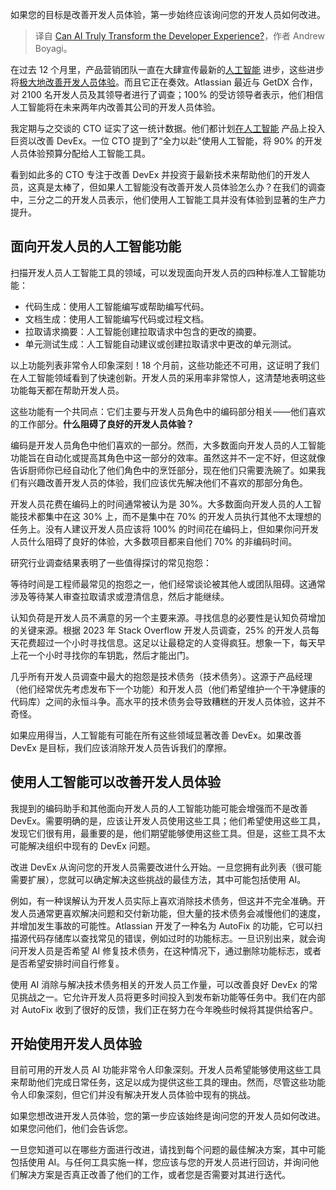 
<!--
title: 人工智能真的能改变开发人员的体验吗？
cover: https://cdn.thenewstack.io/media/2024/07/747d3deb-ai-generated-8775228_1280.png
-->

如果您的目标是改善开发人员体验，第一步始终应该询问您的开发人员如何改进。

> 译自 [Can AI Truly Transform the Developer Experience?](https://thenewstack.io/can-ai-truly-transform-the-developer-experience/)，作者 Andrew Boyagi。

在过去 12 个月里，产品营销团队一直在大肆宣传最新的[人工智能](https://thenewstack.io/ai/) 进步，这些进步将[极大地改善开发人员体验](https://thenewstack.io/ai-machine-learning-and-the-future-of-software-development/)。而且它正在奏效。Atlassian 最近与 GetDX 合作，对 2100 名开发人员及其领导者进行了调查；100% 的受访领导者表示，他们相信人工智能将在未来两年内改善其公司的开发人员体验。

我定期与之交谈的 CTO 证实了这一统计数据。他们都计划[在人工智能](https://thenewstack.io/creating-a-strategic-roadmap-for-effective-ai-implementation/) 产品上投入巨资以改善 DevEx。一位 CTO 提到了“全力以赴”使用人工智能，将 90% 的开发人员体验预算分配给人工智能工具。

看到如此多的 CTO 专注于改善 DevEx 并投资于最新技术来帮助他们的开发人员，这真是太棒了，但如果人工智能没有改善开发人员体验怎么办？在我们的调查中，三分之二的开发人员表示，他们使用人工智能工具并没有体验到显著的生产力提升。

## 面向开发人员的人工智能功能

扫描开发人员人工智能工具的领域，可以发现面向开发人员的四种标准人工智能功能：

- 代码生成：使用人工智能编写或帮助编写代码。
- 文档生成：使用人工智能编写代码或过程文档。
- 拉取请求摘要：人工智能创建拉取请求中包含的更改的摘要。
- 单元测试生成：人工智能自动建议或创建拉取请求中更改的单元测试。

以上功能列表非常令人印象深刻！18 个月前，这些功能还不可用，这证明了我们在人工智能领域看到了快速创新。开发人员的采用率非常惊人，这清楚地表明这些功能每天都在帮助开发人员。

这些功能有一个共同点：它们主要与开发人员角色中的编码部分相关——他们喜欢的工作部分。**什么阻碍了良好的开发人员体验？**

编码是开发人员角色中他们喜欢的一部分。然而，大多数面向开发人员的人工智能功能旨在自动化或提高其角色中这一部分的效率。虽然这并不一定不好，但这就像告诉厨师你已经自动化了他们角色中的烹饪部分，现在他们只需要洗碗了。如果我们有兴趣改善开发人员的体验，我们应该优先解决他们不喜欢的那部分角色。

开发人员花费在编码上的时间通常被认为是 30%。大多数面向开发人员的人工智能技术都集中在这 30% 上，而不是集中在 70% 的开发人员执行其他不太理想的任务上。没有人建议开发人员应该将 100% 的时间花在编码上，但如果你问开发人员什么阻碍了良好的体验，大多数项目都来自他们 70% 的非编码时间。

研究行业调查结果表明了一些值得探讨的常见抱怨：

等待时间是工程师最常见的抱怨之一，他们经常谈论被其他人或团队阻碍。这通常涉及等待某人审查拉取请求或澄清信息，然后才能继续。

认知负荷是开发人员不满意的另一个主要来源。寻找信息的必要性是认知负荷增加的关键来源。根据 2023 年 Stack Overflow 开发人员调查，25% 的开发人员每天花费超过一个小时寻找信息。这足以让最稳定的人变得疯狂。想象一下，每天早上花一个小时寻找你的车钥匙，然后才能出门。

几乎所有开发人员调查中最大的抱怨是技术债务（技术债务）。这源于产品经理（他们经常优先考虑发布下一个功能）和开发人员（他们希望维护一个干净健康的代码库）之间的永恒斗争。高水平的技术债务会导致糟糕的开发人员体验，这并不奇怪。

如果应用得当，人工智能有可能在所有这些领域显著改善 DevEx。如果改善 DevEx 是目标，我们应该消除开发人员告诉我们的摩擦。

## 使用人工智能可以改善开发人员体验

我提到的编码助手和其他面向开发人员的人工智能功能可能会增强而不是改善 DevEx。需要明确的是，应该让开发人员使用这些工具；他们希望使用这些工具，发现它们很有用，最重要的是，他们期望能够使用这些工具。但是，这些工具不太可能解决组织中现有的 DevEx 问题。

改进 DevEx 从询问您的开发人员需要改进什么开始。一旦您拥有此列表（很可能需要扩展），您就可以确定解决这些挑战的最佳方法，其中可能包括使用 AI。

例如，有一种误解认为开发人员实际上喜欢消除技术债务，但这并不完全准确。开发人员通常更喜欢解决问题和交付新功能，但大量的技术债务会减慢他们的速度，并增加发生事故的可能性。Atlassian 开发了一种名为 AutoFix 的功能，它可以扫描源代码存储库以查找常见的错误，例如过时的功能标志。一旦识别出来，就会询问开发人员是否希望 AI 修复技术债务，在这种情况下，通过删除功能标志，或者是否希望安排时间自行修复。

使用 AI 消除与解决技术债务相关的开发人员工作量，可以改善良好 DevEx 的常见挑战之一。它允许开发人员将更多时间投入到发布新功能等任务中。我们在内部对 AutoFix 收到了很好的反馈，我们正在努力在今年晚些时候将其提供给客户。

## 开始使用开发人员体验

目前可用的开发人员 AI 功能非常令人印象深刻。开发人员希望能够使用这些工具来帮助他们完成日常任务，这足以成为提供这些工具的理由。然而，尽管这些功能令人印象深刻，但它们并没有解决开发人员体验中现有的挑战。

如果您想改进开发人员体验，您的第一步应该始终是询问您的开发人员如何改进。如果您问他们，他们会告诉您。

一旦您知道可以在哪些方面进行改进，请找到每个问题的最佳解决方案，其中可能包括使用 AI。与任何工具实施一样，您应该与您的开发人员进行回访，并询问他们解决方案是否真正改善了他们的工作，或者您是否需要对其进行迭代。
